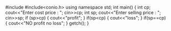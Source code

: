 #include<iostream>
#include<conio.h>
using namespace std;
int main()
{
    int cp;
    cout<<"Enter cost price : ";
    cin>>cp;
    int sp;
    cout<<"Enter selling price : ";
    cin>>sp;
    if (sp>cp)
    {
        cout<<"profit";
    }
    if(sp<cp)
    {
        cout<<"loss";
    }
    if(sp==cp)
    {
        cout<<"NO profit no loss";
    }
    getch();
}


